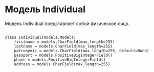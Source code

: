 <h1>Модель Individual</h1>
<p>Модель Individual представляет собой физическое лицо.</p>
<pre>
<code>
class Individual(models.Model):
    firstname = models.CharField(max_length=255)
    lastname = models.CharField(max_length=255)
    patronymic = models.CharField(max_length=255, default=None)
    passport = models.PositiveBigIntegerField()
    phone = models.PositiveBigIntegerField()
    address = models.CharField(max_length=255)
</code>
</pre>
